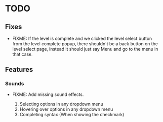 # TODO

## Fixes

- FIXME: If the level is complete and we clicked the level select button from the level complete popup, there shouldn't be a back button on the level select page, instead it should just say Menu and go to the menu in that case.

## Features

### Sounds

- FIXME: Add missing sound effects.

  1. Selecting options in any dropdown menu
  2. Hovering over options in any dropdown menu
  3. Completing syntax (When showing the checkmark)
